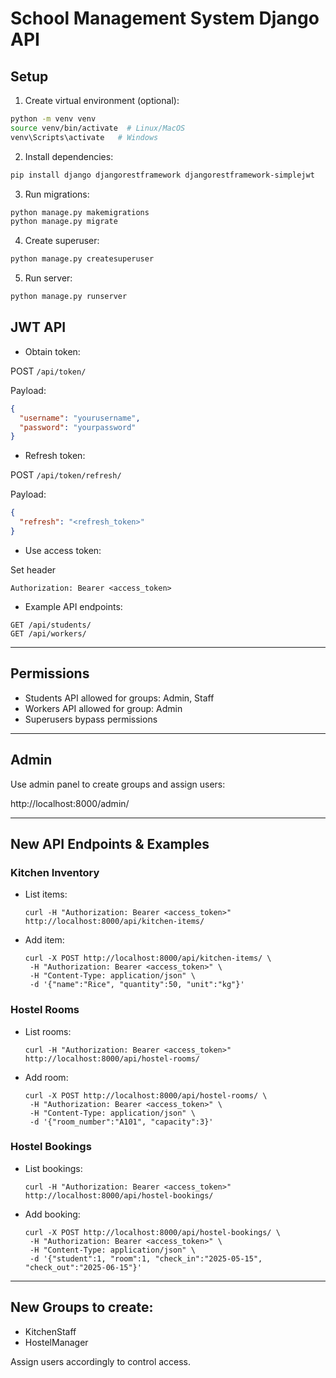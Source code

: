 # School Management System Django API

## Setup

1. Create virtual environment (optional):

```bash
python -m venv venv
source venv/bin/activate  # Linux/MacOS
venv\Scripts\activate   # Windows
```

2. Install dependencies:

```bash
pip install django djangorestframework djangorestframework-simplejwt
```

3. Run migrations:

```bash
python manage.py makemigrations
python manage.py migrate
```

4. Create superuser:

```bash
python manage.py createsuperuser
```

5. Run server:

```bash
python manage.py runserver
```

## JWT API

- Obtain token:

POST `/api/token/`

Payload:

```json
{
  "username": "yourusername",
  "password": "yourpassword"
}
```

- Refresh token:

POST `/api/token/refresh/`

Payload:

```json
{
  "refresh": "<refresh_token>"
}
```

- Use access token:

Set header

```
Authorization: Bearer <access_token>
```

- Example API endpoints:

```
GET /api/students/
GET /api/workers/
```

---

## Permissions

- Students API allowed for groups: Admin, Staff  
- Workers API allowed for group: Admin  
- Superusers bypass permissions

---

## Admin

Use admin panel to create groups and assign users:

http://localhost:8000/admin/

---

## New API Endpoints & Examples

### Kitchen Inventory

- List items:
  ```
  curl -H "Authorization: Bearer <access_token>" http://localhost:8000/api/kitchen-items/
  ```

- Add item:
  ```
  curl -X POST http://localhost:8000/api/kitchen-items/ \
   -H "Authorization: Bearer <access_token>" \
   -H "Content-Type: application/json" \
   -d '{"name":"Rice", "quantity":50, "unit":"kg"}'
  ```

### Hostel Rooms

- List rooms:
  ```
  curl -H "Authorization: Bearer <access_token>" http://localhost:8000/api/hostel-rooms/
  ```

- Add room:
  ```
  curl -X POST http://localhost:8000/api/hostel-rooms/ \
   -H "Authorization: Bearer <access_token>" \
   -H "Content-Type: application/json" \
   -d '{"room_number":"A101", "capacity":3}'
  ```

### Hostel Bookings

- List bookings:
  ```
  curl -H "Authorization: Bearer <access_token>" http://localhost:8000/api/hostel-bookings/
  ```

- Add booking:
  ```
  curl -X POST http://localhost:8000/api/hostel-bookings/ \
   -H "Authorization: Bearer <access_token>" \
   -H "Content-Type: application/json" \
   -d '{"student":1, "room":1, "check_in":"2025-05-15", "check_out":"2025-06-15"}'
  ```

---

## New Groups to create:

- KitchenStaff
- HostelManager

Assign users accordingly to control access.
